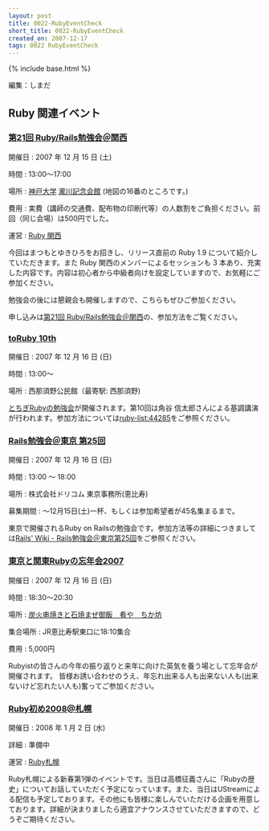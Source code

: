 ```yaml
---
layout: post
title: 0022-RubyEventCheck
short_title: 0022-RubyEventCheck
created_on: 2007-12-17
tags: 0022 RubyEventCheck
---
```

{% include base.html %}


編集：しまだ

## Ruby 関連イベント

### [第21回 Ruby/Rails勉強会＠関西](http://jp.rubyist.net/?KansaiWorkshop21)

開催日
: 2007 年 12 月 15 日 (土)

時間
: 13:00〜17:00

場所
: [神戸大学](http://www.kobe-u.ac.jp/info/access/index.htm) [瀧川記念会館](http://www.kobe-u.ac.jp/info/access/rokko/bun-ri-nou.htm#themap) (地図の16番のところです。)

費用
: 実費（講師の交通費、配布物の印刷代等）の人数割をご負担ください。前回（同じ会場）は500円でした。

運営
: [Ruby 関西](http://jp.rubyist.net/?RubyKansai)

今回はまつもとゆきひろをお招きし、リリース直前の Ruby 1.9 について紹介していただきます。また Ruby 関西のメンバーによるセッションも 3 本あり、充実した内容です。内容は初心者から中級者向けを設定していますので、お気軽にご参加ください。

勉強会の後には懇親会も開催しますので、こちらもぜひご参加ください。

申し込みは[第21回 Ruby/Rails勉強会＠関西](http://jp.rubyist.net/?KansaiWorkshop21)の、参加方法をご覧ください。

### [toRuby 10th](http://pub.cozmixng.org/~the-rwiki/rw-cgi.rb?cmd=view;name=toRuby)

開催日
: 2007 年 12 月 16 日 (日)

時間
: 13:00〜

場所
: 西那須野公民館（最寄駅: 西那須野)

[とちぎRubyの勉強会](http://pub.cozmixng.org/~the-rwiki/rw-cgi.rb?cmd=view;name=toRuby)が開催されます。第10回は角谷 信太郎さんによる基調講演が行われます。参加方法については[ruby-list:44285](http://blade.nagaokaut.ac.jp/cgi-bin/scat.rb/ruby/ruby-list/44285)をご参照ください。

### [Rails勉強会＠東京 第25回](http://wiki.fdiary.net/rails/?RailsMeetingTokyo-0025)

開催日
: 2007 年 12 月 16 日 (日)

時間
: 13:00 〜 18:00

場所
: 株式会社ドリコム 東京事務所(恵比寿)

募集期間
: 〜12月15日(土)一杯、もしくは参加希望者が45名集まるまで。

東京で開催されるRuby on Railsの勉強会です。参加方法等の詳細につきましては[Rails' Wiki - Rails勉強会＠東京第25回](http://wiki.fdiary.net/rails/?RailsMeetingTokyo-0025)をご参照ください。

### [東京と関東Rubyの忘年会2007](http://wiki.fdiary.net/RubyistYearEndParty2006/?Party2007Tokyo)

開催日
: 2007 年 12 月 16 日 (日)

時間
: 18:30〜20:30

場所
: [炭火串焼きと石焼まぜ御飯　肴や　ちか坊](http://www.hotpepper.jp/A_20100/strJ000022960.html)

集合場所
: JR恵比寿駅東口に18:10集合

費用
: 5,000円

Rubyistの皆さんの今年の振り返りと来年に向けた英気を養う場として忘年会が開催されます。 皆様お誘い合わせのうえ、年忘れ出来る人も出来ない人も(出来ないけど忘れたい人も)奮ってご参加ください。

### [Ruby初め2008@札幌](http://ruby-sapporo.org/)

開催日
: 2008 年 1 月 2 日 (水)

詳細
: 準備中

運営
: [Ruby札幌](http://ruby-sapporo.org/)

Ruby札幌による新春第1弾のイベントです。当日は高橋征義さんに「Rubyの歴史」についてお話していただく予定になっています。また、当日はUStreamによる配信も予定しております。その他にも皆様に楽しんでいただける企画を用意しております。詳細が決まりましたら適宜アナウンスさせていただきますので、どうぞご期待ください。


